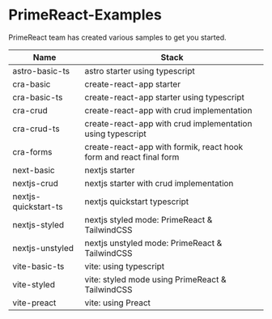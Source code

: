 # PrimeReact-Examples

PrimeReact team has created various samples to get you started.

| Name                 | Stack                                                              |
| -------------------- | ------------------------------------------------------------------ |
| astro-basic-ts       | astro starter using typescript                                     |
| cra-basic            | create-react-app starter                                           |
| cra-basic-ts         | create-react-app starter using typescript                          |
| cra-crud             | create-react-app with crud implementation                          |
| cra-crud-ts          | create-react-app with crud implementation using typescript         |
| cra-forms            | create-react-app with formik, react hook form and react final form |
| next-basic           | nextjs starter                                                     |
| nextjs-crud          | nextjs starter with crud implementation                            |
| nextjs-quickstart-ts | nextjs quickstart typescript                                       |
| nextjs-styled        | nextjs styled mode: PrimeReact & TailwindCSS                       |
| nextjs-unstyled      | nextjs unstyled mode: PrimeReact & TailwindCSS                     |
| vite-basic-ts        | vite: using typescript                                             |
| vite-styled          | vite: styled mode using PrimeReact & TailwindCSS                   |
| vite-preact          | vite: using Preact                                                 |
